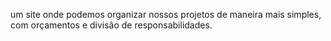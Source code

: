 um site onde podemos organizar nossos projetos de maneira mais simples, com orçamentos e divisão de responsabilidades.
